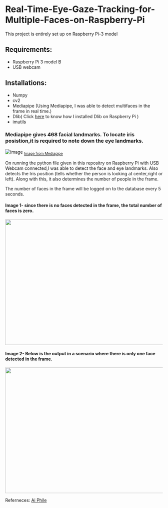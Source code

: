 # Real-Time-Eye-Gaze-Tracking-for-Multiple-Faces-on-Raspberry-Pi
This project is entirely set up on Raspberry Pi-3 model
## Requirements:
* Raspberry Pi 3 model B
* USB webcam

## Installations:
* Numpy
* cv2
* Mediapipe (Using Mediapipe, I was able to detect multifaces in the frame in real time.)
* Dlib( Click [here](https://youtu.be/uF4aDdxBm_M) to know how I installed Dlib on Raspberry Pi )
* imutils


### Mediapipe gives 468 facial landmarks. To locate iris posistion,it is required to note down the eye landmarks.

![image](https://user-images.githubusercontent.com/59859182/178719145-e697ab6a-0538-4f7a-9c3f-733059c036df.png)
<sub>[Image from Mediapipe](https://google.github.io/mediapipe/solutions/iris)</sub>

On running the python file given in this repositry on Raspberry Pi with USB Webcam connected,I was able to 
detect the face and eye landmarks. Also detects the Iris position (tells whether the person is looking at center,right or left).
Along with this, it also determines the number of people in the frame.


The number of faces in the frame will be logged on to the database every 5 seconds.
#### Image 1- since there is no faces detected in the frame, the total number of faces is zero.
<img src="https://user-images.githubusercontent.com/59859182/178708001-00b021f8-5034-441c-8e80-35cce4dd24df.jpg" width="800" height="400"/>

#### Image 2- Below is the output in a scenario where there is only one face detected in the frame.
<img src="https://user-images.githubusercontent.com/59859182/178714480-1a30efd1-d725-4835-a78a-d145f30fa4a5.jpg" width="800" height="400"/>




Referneces:
[Ai Phile](https://aiphile.blogspot.com/)
